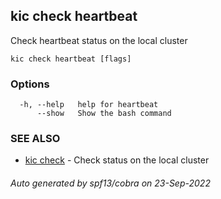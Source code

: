 ## kic check heartbeat

Check heartbeat status on the local cluster

```
kic check heartbeat [flags]
```

### Options

```
  -h, --help   help for heartbeat
      --show   Show the bash command
```

### SEE ALSO

* [kic check](kic_check.md)	 - Check status on the local cluster

###### Auto generated by spf13/cobra on 23-Sep-2022
